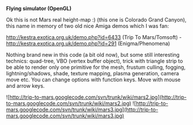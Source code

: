 **Flying simulator (OpenGL)**

Ok this is not Mars real height-map :) (this one is Colorado Grand Canyon), this name in memory of two old nice Amiga demos which I was fan:

http://kestra.exotica.org.uk/demo.php?id=6433 (Trip To Mars/Tomsoft) - http://kestra.exotica.org.uk/demo.php?id=291 (Enigma/Phenomena)

Nothing brand new in this code (a bit old now), but some still interesting technics: quad-tree, VBO (vertex buffer object), trick with triangle strip to be able to render only one primitive for the mesh, frustum culling, fogging, lightning/shadows, shade, texture mapping, plasma generation, camera move etc. You can change options with function keys. Move with mouse and arrow keys.

![http://trip-to-mars.googlecode.com/svn/trunk/wiki/mars2.jpg](http://trip-to-mars.googlecode.com/svn/trunk/wiki/mars2.jpg)
![http://trip-to-mars.googlecode.com/svn/trunk/wiki/mars3.jpg](http://trip-to-mars.googlecode.com/svn/trunk/wiki/mars3.jpg)